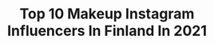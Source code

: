 ---
title: Top 10 Makeup Instagram Influencers In Finland In 2021
description: >-
  Find top makeup Instagram influencers in Finland in 2021. Most popular hashtags: #makeup #makeupartist #halloweenmakeup #anastasiabeverlyhills.
platform: Instagram
hits: 85
text_top: See the best Instagram profiles on inBeat.
text_bottom: Our database aggregates 85 Instagram influencers like this in Finland for you to collaborate.
profiles:
  - username: "sosssi"
    fullname: >-
      𝕾𝖔𝖓𝖏𝖆 𝕳𝖞𝖙𝖙𝖎𝖓𝖊𝖓 (𝕺𝖋𝖋𝖎𝖈𝖎𝖆𝖑)
    bio: >-
      Mom life, tattoos and makeup 𝗖𝗢𝗟𝗟𝗔𝗕𝗦 | sosssi.hyttinen@gmail.com 𝟷𝟿𝟿𝟸, 𝙵𝙸𝙽
    location: "Finland"
    followers: 66426
    engagement: 715
    commentsToLikes: 0.036676
    id: ck5hfmpr1y7pp0i11qb9j3id9
    verified: false
    hashtags: "#whitehair, #inkedfinland, #makeupinspo, #kes"
  - username: "emma.dragon"
    fullname: >-
      🐉Emma🐉
    bio: >-
      💄Makeup Enthusiast 📩 Contact: emma.dragon@hotmail.com 📍Helsinki, Finland
    location: "Finland"
    followers: 18234
    engagement: 585
    commentsToLikes: 0.040947
    id: ck6uhcgpy8ben0j71oxyw06qz
    verified: false
    hashtags: ""
  - username: "jennaemilia_"
    fullname: >-
      Jenna Pasanen💜
    bio: >-
      Beauty | Makeup | Fashion Collabs 💌 jenna.pasanen3@gmail.com
    location: "Finland"
    followers: 2990
    engagement: 2288
    commentsToLikes: 0.039989
    id: ckap5utsid9l10i78gvaf9i8g
    verified: false
    hashtags: "#nature, #life, #bikbok, #tb"
  - username: "ssipe_"
    fullname: >-
      Sanna Partanen
    bio: >-
      ▪️26 ▪️🇫🇮 💚 Drawing, painting, facepainting, makeup, designing and making clothes, gaming 🎮 ❤ landmid 👁️ @ttd_eye (use code 'ssipe' for 10% off)
    location: "Finland"
    followers: 4147
    engagement: 1199
    commentsToLikes: 0.067598
    id: ck5cjtkztvh9s0i1188gu946e
    verified: false
    hashtags: "#hell, #thelist, #fairypocketwigs, #horror"
  - username: "janinamakeup"
    fullname: >-
      JANINA
    bio: >-
      Makeup Artist | FINLAND ✉️Contact: janina.booking@gmail.com
    location: "Finland"
    followers: 5029
    engagement: 518
    commentsToLikes: 0.065968
    id: ck8syua9pm15x0j784cf7i7vc
    verified: false
    hashtags: "#makeupinspo, #eyemakeup, #fashionphotography, #flawlessdolls"
  - username: "ida_elina"
    fullname: >-
      IDA EKMAN
    bio: >-
      Makeup Artist
    location: "Finland"
    followers: 196857
    engagement: 166
    commentsToLikes: 0.013210
    id: ck134p6mfxiwr0i19sftt2npz
    verified: true
    hashtags: "#meltcosmetics, #smashboxcosmetics, #beautyblender, #jeffreestarcosmetics"
  - username: "elisauroora"
    fullname: >-
      E L I S A U R O O R A
    bio: >-
      i like makeup 💄 🌱 helsinki | finland 📮 elisa.pesola@gmail.com @elpesola
    location: "Finland"
    followers: 29802
    engagement: 2576
    commentsToLikes: 0.010494
    id: ck15ude8qmm850i191vaxrvk6
    verified: false
    hashtags: "#halloween2019, #horrormakeup, #crazymakeups, #meikki"
  - username: "dhayricci"
    fullname: >-
      Dhay Ricci
    bio: >-
      💁🏽‍♀️| SOCIAL MAKEUP SPECIALIST 👰🏼|BRIDAL MAKEUP 👩🏼‍🎓| CURSOS - INICIANTE 🧑🏼‍🎨|PERFECCIONAMIENTO Tutoriales y más... 💌|Agenda⬇️
    location: "Finland"
    followers: 21578
    engagement: 193
    commentsToLikes: 0.140481
    id: ck6ti46wb007t0j711em8r2mm
    verified: false
    hashtags: "#makeupartist, #makeupartistvzla, #podermua, #musuquerida"
  - username: "blvckmurose"
    fullname: >-
      Aundrey
    bio: >-
      ° Scandinavian Cypriot Mastered Makeup artist x stylist
    location: "Finland"
    followers: 6202
    engagement: 592
    commentsToLikes: 0.015426
    id: ck5c5ry7h41jg0i11xcvxf7jb
    verified: false
    hashtags: "#aesthetic, #ocean, #fashion, #beigeaesthetic"
  - username: "tinatevosyan_beautycenter"
    fullname: >-
      Tina Tevosyan Beauty Center
    bio: >-
      💄Founded by @makeuptinaa 📍Yerevan, Baghramyan 85 Marketing 📱 +374 98 908264 👇🏼Join our FB page
    location: "Finland"
    followers: 86589
    engagement: 107
    commentsToLikes: 0.006012
    id: ck6ueah20prxl0j71yxjzum2c
    verified: false
    hashtags: "#hairdresser, #topmakeup, #weddingmakeup, #hairfashion"
---